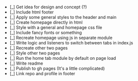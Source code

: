 - [_] Get idea for design and concept (?)
- [_] Include html footer
- [_] Apply some general styles to the header and main
- [_] Create homepage directly in html
- [_] Style with a general and homepage css file
- [_] Include fancy fonts or something
- [_] Recreate homepage using js in separate module
- [_] Write logic and listeners to switch between tabs in index.js
- [_] Recreate other two pages
- [_] Style other two pages
- [_] Run the home tab module by default on page load
- [_] Write readme
- [_] Publish to gh pages (It's a little complicated) 
- [_] Link repo and profile in footer
